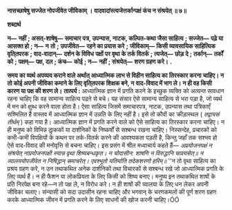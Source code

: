 **नासच्छाषेषु सज्जेत नोपजीवेत जीविकाम् ।** **वादवादांस्त्यजेत्तर्कान्पक्षं कंच न संश्रयेत् ॥ ७॥** 

**शब्दार्थ** 

**न—** **नहीं** **; असत्-शाषेषु—** **समाचार पत्र, उपन्यास, नाटक, कल्पित-कथा जैसा साहित्य** **; सज्जेत—** **पढ़े या आसक्त हो** **; न—** **न** **तो** **; उपजीवेत—** **रहने का प्रयास करे** **; जीविकाम्—** **किसी व्यावसायिक साहित्यिक वृति्तपरक** **; वाद-वादान्—** **दर्शन के विविध** **पक्षों पर वृथा के तर्क वितर्क** **; त्यजेत्—** **छोड़ दे** **; तर्कान्—** **तर्कों को** **; पक्षम्—** **पक्ष, दल** **; कंच—** **कोई** **; न—** **नहीं** **; संश्रयेत्—** **शरण ग्रहण करे।** **.** 

**समय का व्यर्थ अपव्यय कराने वाले अर्थात् आध्यात्मिक लाभ से विहीन साहित्य का** **तिरस्कार करना चाहिए। न तो कोई अपनी जीविका कमाने के लिए वृति्तपरक शिक्षक बने, न** **वाद-विवाद में भाग ले। न ही वह किसी कारण या पक्ष की शरण ले।** **तात्पर्य :** आध्यात्मिक ज्ञान में प्रगति करने के इच्छुक व्यक्ति को अत्यन्त सावधान रहना चाहिए कि वह सामान्य साहित्य पढऩे से बचे। यह संसार ऐसे सामान्य साहित्य से भरा पड़ा है, जो व्यर्थ में मन को क्षुब्ध करने वाला होता है। ऐसा साहित्य जिसमें समाचारपत्र, नाटक, उपन्यास तथा पत्रिकाएँ सश्मिलित हैं वास्तव में आध्यात्मिक ज्ञान में उन्नति के लिए नहीं है। इसे तो कौवों का क्रीड़ास्थल ( *तद्वायसं तीर्थम्* ) कहा गया है। आध्यात्मिक ज्ञान में प्रगति करने वाले को ऐसे साहित्य का तिरस्कार करना चाहिए। न ही मनुष्य को विभिन्न ताॢककों या दार्शनिकों के निष्कर्षों से सश्बन्ध रखना चाहिए। निस्सन्देह, प्रचारकों को कभी-कभी विपक्षियों के कथन पर तर्क-वितर्क करने की आवश्यकता पड़ती है, किन्तु जहाँ तक सश्भव हो ऐसे वाद-विवाद की मनोवृत्ति से बचना चाहिए। इस प्रसंग में श्रील मध्वाचार्य कहते हैं— *अप्रयोजनपक्षं न संश्रयेत्* *नाप्रयोजनपक्षी स्यान्न वृथा शिष्यबन्धकृत।* *न चोदासीन: शाषणि न विरुद्धानि चावयसेत्॥* *न व्यालययोपजीवेत न निषिद्धान् समाचरेत्।* *एवश्भूतो यतिर्याति तदेकशरणो हरिम्॥* ''न तो वृथा साहित्य का प्रश्रय ग्रहण करे, न उन तथाकथित अनेक दार्शनिकों तथा विचारकों से सश्बन्ध रखे जो आध्यात्मिक प्रगति के लिए व्यर्थ हैं। न ही फैशन या लोकप्रियता के लिए किसी को शिष्य बनाए। मनुष्य इन तथाकथित शाषों के प्रति निरपेक्ष बना रहे—न तो पक्ष ले, न विरोध करे। न ही शाषों की व्यालया के लिए धन लेकर अपनी जीविका चलाए। संन्यासी को सदा उदासीन रहना चाहिए और भगवान् के चरणकमलों की पूर्ण शरण ग्रहण करके आध्यात्मिक जीवन में प्रगति करने के लिए साधनों की खोज करनी चाहिए।ÓÓ  